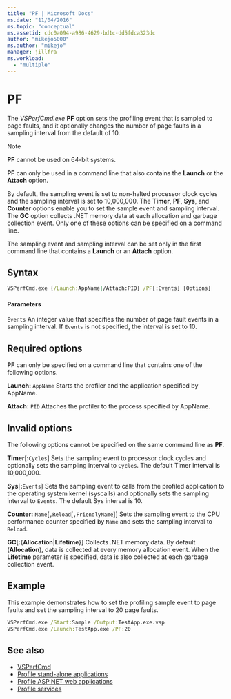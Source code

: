 ```yaml
---
title: "PF | Microsoft Docs"
ms.date: "11/04/2016"
ms.topic: "conceptual"
ms.assetid: cdc0a094-a986-4629-bd1c-dd5fdca323dc
author: "mikejo5000"
ms.author: "mikejo"
manager: jillfra
ms.workload:
  - "multiple"
---
```

# PF
The *VSPerfCmd.exe* **PF** option sets the profiling event that is sampled to page faults, and it optionally changes the number of page faults in a sampling interval from the default of 10.

> [!NOTE]
>  **PF** cannot be used on 64-bit systems.

**PF** can only be used in a command line that also contains the **Launch** or the **Attach** option.

 By default, the sampling event is set to non-halted processor clock cycles and the sampling interval is set to 10,000,000. The **Timer**, **PF**, **Sys**, and **Counter** options enable you to set the sample event and sampling interval. The **GC** option collects .NET memory data at each allocation and garbage collection event. Only one of these options can be specified on a command line.

 The sampling event and sampling interval can be set only in the first command line that contains a **Launch** or an **Attach** option.

## Syntax

```cmd
VSPerfCmd.exe {/Launch:AppName|/Attach:PID} /PF[:Events] [Options]
```

#### Parameters
 `Events`
 An integer value that specifies the number of page fault events in a sampling interval. If `Events` is not specified, the interval is set to 10.

## Required options
 **PF** can only be specified on a command line that contains one of the following options.

 **Launch:** `AppName`
 Starts the profiler and the application specified by AppName.

 **Attach:** `PID`
 Attaches the profiler to the process specified by AppName.

## Invalid options
 The following options cannot be specified on the same command line as **PF**.

 **Timer**[**:**`Cycles`]
 Sets the sampling event to processor clock cycles and optionally sets the sampling interval to `Cycles`. The default Timer interval is 10,000,000.

 **Sys**[**:**`Events`]
 Sets the sampling event to calls from the profiled application to the operating system kernel (syscalls) and optionally sets the sampling interval to `Events`. The default Sys interval is 10.

 **Counter:** `Name`[`,Reload`[`,FriendlyName`]]
 Sets the sampling event to the CPU performance counter specified by `Name` and sets the sampling interval to `Reload`.

 **GC**[**:**{**Allocation**&#124;**Lifetime**}]
 Collects .NET memory data. By default (**Allocation**), data is collected at every memory allocation event. When the **Lifetime** parameter is specified, data is also collected at each garbage collection event.

## Example
 This example demonstrates how to set the profiling sample event to page faults and set the sampling interval to 20 page faults.

```cmd
VSPerfCmd.exe /Start:Sample /Output:TestApp.exe.vsp
VSPerfCmd.exe /Launch:TestApp.exe /PF:20
```

## See also
- [VSPerfCmd](../profiling/vsperfcmd.md)
- [Profile stand-alone applications](../profiling/command-line-profiling-of-stand-alone-applications.md)
- [Profile ASP.NET web applications](../profiling/command-line-profiling-of-aspnet-web-applications.md)
- [Profile services](../profiling/command-line-profiling-of-services.md)